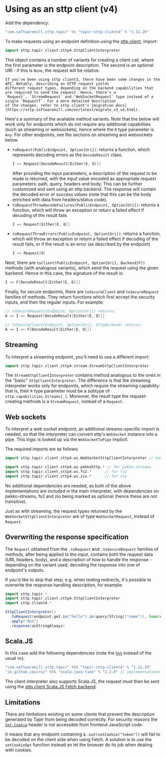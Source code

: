 # Using as an sttp client (v4)

Add the dependency:

```scala
"com.softwaremill.sttp.tapir" %% "tapir-sttp-client4" % "1.11.29"
```

To make requests using an endpoint definition using the [sttp client](https://github.com/softwaremill/sttp), import:

```scala
import sttp.tapir.client.sttp4.SttpClientInterpreter
```

This object contains a number of variants for creating a client call, where the first parameter is the endpoint description.
The second is an optional URI - if this is `None`, the request will be relative.

```{note}
If you've been using sttp client3, there have been some changes in the API. Notably, describing an HTTP request yields
different request types, depending on the backend capabilities that are required to send the request. Hence, there's a
`Request`, `StreamRequest` and `WebSocketRequest` type instead of a single `RequestT`. For a more detailed description 
of the changes, refer to sttp client's [migration docs](https://sttp.softwaremill.com/en/latest/migrate_v3_v4.html).
```

Here's a summary of the available method variants. Note that the below will work only for endpoints which do not 
require any additional capabilities (such as streaming or websockets), hence where the `R` type parameter is `Any`.
For other endpoints, see the sections on streaming and websockets below.

- `toRequest(PublicEndpoint, Option[Uri])`: returns a function, which represents decoding errors as the `DecodeResult`
  class.
  ```scala
  I => Request[DecodeResult[Either[E, O]]] 
  ```
  After providing the input parameters, a description of the request to be made is returned, with the input value
  encoded as appropriate request parameters: path, query, headers and body. This can be further customized and sent 
  using an sttp backend. The response will contain the decoded error or success values (note that this can be the 
  body enriched with data from headers/status code).  
- `toRequestThrowDecodeFailures(PublicEndpoint, Option[Uri])`: returns a function, which will throw an exception or 
  return a failed effect if decoding of the result fails
  ```scala
  I => Request[Either[E, O]] 
  ```
- `toRequestThrowErrors(PublicEndpoint, Option[Uri])`: returns a function, which will throw an exception or
  return a failed effect if decoding of the result fails, or if the result is an error (as described by the endpoint) 
  ```scala
  I => Request[O] 
  ```

Next, there are `toClient(PublicEndpoint, Option[Uri], Backend[F])` methods (with analogous variants), which
send the request using the given backend. Hence in this case, the signature of the result is:

```scala
I => F[DecodeResult[Either[E, O]]]
```

Finally, for secure endpoints, there are `toSecureClient` and `toSecureRequest` families of methods. They return
functions which first accept the security inputs, and then the regular inputs. For example:

```scala
// toSecureRequest(Endpoint, Option[Uri]) returns: 
A => I => Request[DecodeResult[Either[E, O]]] 

// toSecureClient(Endpoint, Option[Uri], SttpBackend) returns:
A => I => F[DecodeResult[Either[E, O]]]
```

## Streaming

To interpret a streaming endpoint, you'll need to use a different import:

```scala
import sttp.tapir.client.sttp4.stream.StreamSttpClientInterpreter
```

The `StreamSttpClientInterpreter` contains method analogous to the ones in the "basic" `SttpClientInterpreter`.
The difference is that the streaming interpreter works only for endpoints, which require the streaming capability:
that is, their `R` type parameter must be a subtype of `sttp.capabilities.Streams[_]`. Moreover, the result type
the request-creating methods is a `StreamRequest`, instead of a `Request`.

## Web sockets

To interpret a web socket endpoint, an additional streams-specific import is needed, so that the interpreter can
convert sttp's `WebSocket` instance into a pipe. This logic is looked up via the `WebSocketToPipe` implicit.

The required imports are as follows:

```scala
import sttp.tapir.client.sttp4.ws.WebSocketSttpClientInterpreter // mandatory

import sttp.tapir.client.sttp4.ws.pekkohttp.* // for pekko-streams
import sttp.tapir.client.sttp4.ws.fs2.*      // for fs2
import sttp.tapir.client.sttp4.ws.zio.*      // for zio
```

No additional dependencies are needed, as both of the above implementations are included in the main interpreter, 
with dependencies on pekko-streams, fs2 and zio being marked as optional (hence these are not transitive).

Just as with streaming, the request types returned by the `WebSocketSttpClientInterpreter` are of type 
`WebSocketRequest`, instead of `Request`.

## Overwriting the response specification

The `Request` obtained from the `.toRequest` and `.toSecureRequest` families of methods, after being applied to the 
input, contains both the request data (URI, headers, body), and a description of how to handle the response -
depending on the variant used, decoding the response into one of endpoint's outputs.

If you'd like to skip that step, e.g. when testing redirects, it's possible to overwrite the response handling 
description, for example:

```scala
import sttp.tapir.*
import sttp.tapir.client.sttp4.SttpClientInterpreter
import sttp.client4.*

SttpClientInterpreter()
  .toRequest(endpoint.get.in("hello").in(query[String]("name")), Some(uri"http://localhost:8080"))
  .apply("Ann")
  .response(asStringAlways)
```

## Scala.JS

In this case add the following dependencies (note the [`%%%`](https://www.scala-js.org/doc/project/dependencies.html) 
instead of the usual `%%`):

```scala
"com.softwaremill.sttp.tapir" %%% "tapir-sttp-client4" % "1.11.29"
"io.github.cquiroz" %%% "scala-java-time" % "2.2.0" // implementations of java.time classes for Scala.JS
```

The client interpreter also supports Scala.JS, the request must then be sent using the
[sttp client Scala.JS Fetch backend](https://sttp.softwaremill.com/en/latest/backends/javascript/fetch.html).

## Limitations

There are limitations existing on some clients that prevent the description generated by Tapir from being decoded 
correctly. For security reasons the [`Set-Cookie`](https://developer.mozilla.org/en-US/docs/Web/HTTP/Headers/Set-Cookie) 
header is not accessible from frontend JavaScript code.

It means that any endpoint containing a `.out(setCookie("token"))` will fail to be decoded on the client side when 
using Fetch. A solution is to use the `setCookieOpt` function instead an let the browser do its job when dealing with 
cookies.

